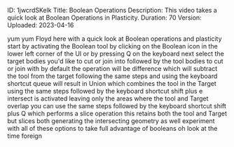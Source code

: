 ID: 1jwcrdSKelk
Title: Boolean Operations
Description: This video takes a quick look at Boolean Operations in Plasticity.
Duration: 70
Version: 
Uploaded: 2023-04-16

yum yum Floyd here with a quick look at
Boolean operations and plasticity start
by activating the Boolean tool by
clicking on the Boolean icon in the
lower left corner of the UI or by
pressing Q on the keyboard next select
the target bodies you'd like to cut or
join into followed by the tool bodies to
cut or join with by default the
operation will be difference which will
subtract the tool from the target
following the same steps and using the
keyboard shortcut queue will result in
Union which combines the tool in the
Target using the same steps followed by
the keyboard shortcut shift plus e
intersect is activated leaving only the
areas where the tool and Target overlap
you can use the same steps followed by
the keyboard shortcut shift plus Q
which performs a slice operation this
retains both the tool and Target but
slices both generating the intersecting
geometry as well experiment with all of
these options to take full advantage of
booleans oh look at the time
foreign
